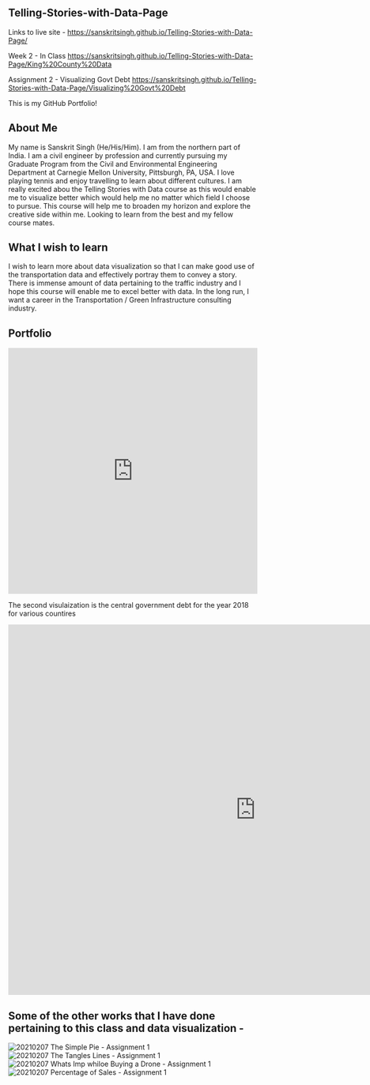 ## Telling-Stories-with-Data-Page

Links to live site - https://sanskritsingh.github.io/Telling-Stories-with-Data-Page/

Week 2 - In Class https://sanskritsingh.github.io/Telling-Stories-with-Data-Page/King%20County%20Data

Assignment 2 - Visualizing Govt Debt https://sanskritsingh.github.io/Telling-Stories-with-Data-Page/Visualizing%20Govt%20Debt

This is my GitHub Portfolio!

## About Me

My name is Sanskrit Singh (He/His/Him). I am from the northern part of India. I am a civil engineer by profession and currently pursuing my Graduate Program from the Civil and Environmental Engineering Department at Carnegie Mellon University, Pittsburgh, PA, USA. I love playing tennis and enjoy travelling to learn about different cultures. I am really excited abou the Telling Stories with Data course as this would enable me to visualize better which would help me no matter which field I choose to pursue. This course will help me to broaden my horizon and explore the creative side within me. Looking to learn from the best and my fellow course mates. 

## What I wish to learn

I wish to learn more about data visualization so that I can make good use of the transportation data and effectively portray them to convey a story. There is immense amount of data pertaining to the traffic industry and I hope this course will enable me to excel better with data. In the long run, I want a career in the Transportation / Green Infrastructure consulting industry.

## Portfolio

<iframe title="Brazil's golden oldie blowout" aria-label="chart" id="datawrapper-chart-bi5le" src="https://datawrapper.dwcdn.net/bi5le/1/" scrolling="no" frameborder="0" style="width: 0; min-width: 100% !important; border: none;" height="498"></iframe><script type="text/javascript">!function(){"use strict";window.addEventListener("message",(function(a){if(void 0!==a.data["datawrapper-height"])for(var e in a.data["datawrapper-height"]){var t=document.getElementById("datawrapper-chart-"+e)||document.querySelector("iframe[src*='"+e+"']");t&&(t.style.height=a.data["datawrapper-height"][e]+"px")}}))}();
</script>

The second visulaization is the central government debt for the year 2018 for various countires

<iframe src="https://data.oecd.org/chart/6gMT" width="1000" height="750" style="border: 0" mozallowfullscreen="true" webkitallowfullscreen="true" allowfullscreen="true"><a href="https://data.oecd.org/chart/6gMT" target="_blank">OECD Chart: General government debt, Total, % of GDP, Annual, 2018</a></iframe>


## Some of the other works that I have done pertaining to this class and data visualization - 

![20210207 The Simple Pie - Assignment 1](https://user-images.githubusercontent.com/78463682/107310652-d3538880-6a5a-11eb-9642-7a56569ab945.png)
![20210207 The Tangles Lines - Assignment 1](https://user-images.githubusercontent.com/78463682/107310654-d3ec1f00-6a5a-11eb-9977-aa51f2c0cb09.jpg)
![20210207 Whats Imp whiloe Buying a Drone - Assignment 1](https://user-images.githubusercontent.com/78463682/107310656-d484b580-6a5a-11eb-8e07-c3432c1cab60.jpg)
![20210207 Percentage of Sales - Assignment 1](https://user-images.githubusercontent.com/78463682/107310657-d51d4c00-6a5a-11eb-9a44-c258b50a3d65.jpg)



